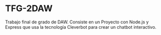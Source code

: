 # TFG-2DAW
Trabajo final de grado de DAW. Consiste en un Proyecto con Node.js y Express que usa la tecnología Cleverbot para crear un chatbot interactivo.
